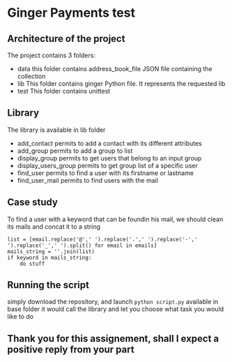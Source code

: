 # Ginger Payments test

## Architecture of the project
The project contains 3 folders:
* data
this folder contains address_book_file JSON file containing the collection
* lib
This folder contains ginger Python file. It represents the requested lib
* test
This folder contains unittest 

## Library
The library is available in lib folder
* add_contact
permits to add a contact with its different attributes
* add_group
permits to add a group to list
* display_group
permits to get users that belong to an input group
* display_users_group
permits to get group list of a specific user
* find_user
permits to find a user with its firstname or lastname 
* find_user_mail
permits to find users with the mail

## Case study
To find a user with a keyword that can be foundin his mail, we should clean its mails and concat it to a string
```
list = [email.replace('@',' ').replace('.',' ').replace('-',' ').replace('_',' ').split() for email in emails] 
mails_string = ''.join(list)
if keyword in mails_string:
	do stuff
```

## Running the script
simply download the repository, and launch ``` python script.py ``` available in base folder
it would call the library and let you choose what task you would like to do

## Thank you for this assignement, shall I expect a positive reply from your part
